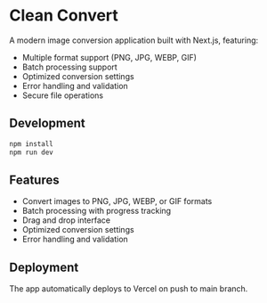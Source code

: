 # Clean Convert

A modern image conversion application built with Next.js, featuring:

- Multiple format support (PNG, JPG, WEBP, GIF)
- Batch processing support
- Optimized conversion settings
- Error handling and validation
- Secure file operations

## Development

```bash
npm install
npm run dev
```

## Features

- Convert images to PNG, JPG, WEBP, or GIF formats
- Batch processing with progress tracking
- Drag and drop interface
- Optimized conversion settings
- Error handling and validation

## Deployment

The app automatically deploys to Vercel on push to main branch.
